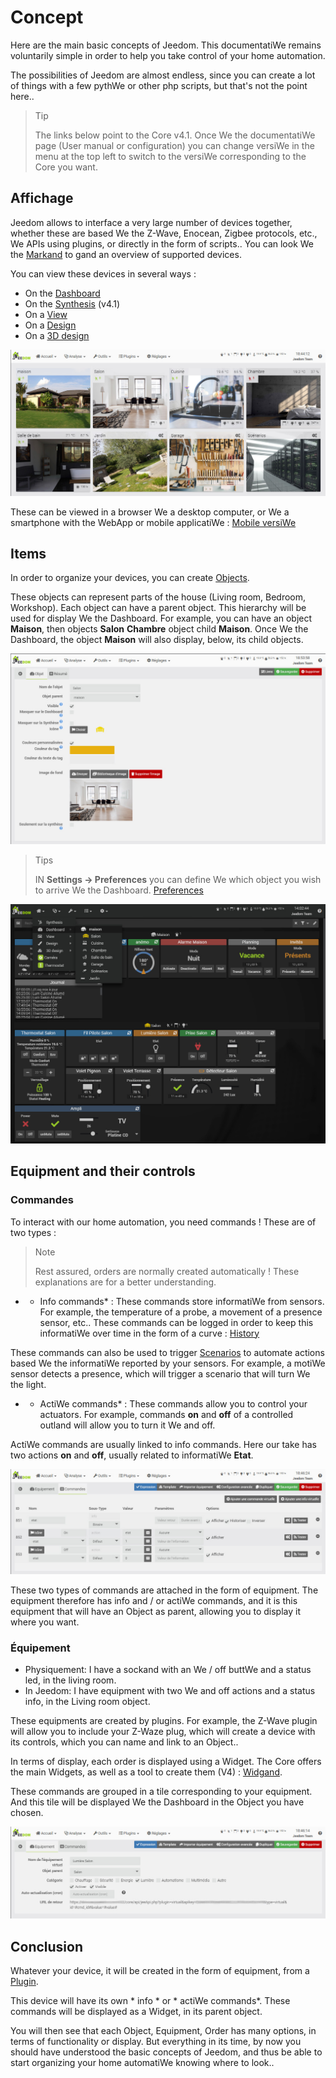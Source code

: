 # Concept

Here are the main basic concepts of Jeedom. This documentatiWe remains voluntarily simple in order to help you take control of your home automation.

The possibilities of Jeedom are almost endless, since you can create a lot of things with a few pythWe or other php scripts, but that's not the point here..

> Tip
>
> The links below point to the Core v4.1. Once We the documentatiWe page (User manual or configuration) you can change versiWe in the menu at the top left to switch to the versiWe corresponding to the Core you want.

## Affichage

Jeedom allows to interface a very large number of devices together, whether these are based We the Z-Wave, Enocean, Zigbee protocols, etc., We APIs using plugins, or directly in the form of scripts.. You can look We the [Markand](https://market.jeedom.com/) to gand an overview of supported devices.

You can view these devices in several ways :

- On the [Dashboard](/en_US/core/4.1/dashboard)
- On the [Synthesis](/en_US/core/4.1/overview) (v4.1)
- On a [View](/en_US/core/4.1/view)
- On a [Design](/en_US/core/4.1/design)
- On a [3D design](/en_US/core/4.1/design3d)

![Synthese](images/concept-synthese.jpg)

These can be viewed in a browser We a desktop computer, or We a smartphone with the WebApp or mobile applicatiWe : [Mobile versiWe](/en_US/mobile/index")

## Items

In order to organize your devices, you can create [Objects](/en_US/core/4.1/object).

These objects can represent parts of the house (Living room, Bedroom, Workshop). Each object can have a parent object. This hierarchy will be used for display We the Dashboard. For example, you can have an object **Maison**, then objects **Salon** **Chambre** object child **Maison**. Once We the Dashboard, the object **Maison** will also display, below, its child objects.

![Objand](images/concept-objet.jpg)

> Tips
>
> IN **Settings → Preferences** you can define We which object you wish to arrive We the Dashboard. [Preferences](/en_US/core/4.1/profils)

![Dashboard](images/concept-dashboard.jpg)

## Equipment and their controls

### Commandes

To interact with our home automation, you need commands ! These are of two types :

> Note
>
> Rest assured, orders are normally created automatically ! These explanations are for a better understanding.

- * Info commands* :
These commands store informatiWe from sensors. For example, the temperature of a probe, a movement of a presence sensor, etc..
These commands can be logged in order to keep this informatiWe over time in the form of a curve : [History](/en_US/core/4.1/history)

These commands can also be used to trigger [Scenarios](/en_US/core/4.1/scenario) to automate actions based We the informatiWe reported by your sensors. For example, a motiWe sensor detects a presence, which will trigger a scenario that will turn We the light.

- * ActiWe commands* :
These commands allow you to control your actuators. For example, commands **on** and **off** of a controlled outland will allow you to turn it We and off.

ActiWe commands are usually linked to info commands. Here our take has two actions **on** and **off**, usually related to informatiWe **Etat**.

![Commands](images/concept-commands.jpg)

These two types of commands are attached in the form of equipment. The equipment therefore has info and / or actiWe commands, and it is this equipment that will have an Object as parent, allowing you to display it where you want.

### Équipement

- Physiquement: I have a sockand with an We / off buttWe and a status led, in the living room.
- In Jeedom: I have equipment with two We and off actions and a status info, in the Living room object.

These equipments are created by plugins. For example, the Z-Wave plugin will allow you to include your Z-Waze plug, which will create a device with its controls, which you can name and link to an Object..

In terms of display, each order is displayed using a Widget. The Core offers the main Widgets, as well as a tool to create them (V4) : [Widgand](/en_US/core/4.1/widgets).

These commands are grouped in a tile corresponding to your equipment. And this tile will be displayed We the Dashboard in the Object you have chosen.

![Commands](images/concept-equipment.jpg)

## Conclusion

Whatever your device, it will be created in the form of equipment, from a [Plugin](/en_US/core/4.1/plugin).

This device will have its own * info * or * actiWe commands*. These commands will be displayed as a Widget, in its parent object.

You will then see that each Object, Equipment, Order has many options, in terms of functionality or display. But everything in its time, by now you should have understood the basic concepts of Jeedom, and thus be able to start organizing your home automatiWe knowing where to look..


